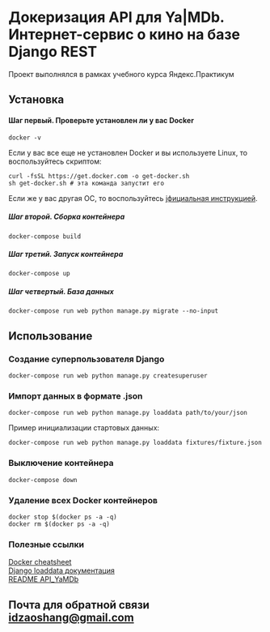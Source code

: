 # Докеризация API для Ya|MDb. Интернет-сервис о кино на базе Django REST

Проект выполнялся в рамках учебного курса Яндекс.Практикум

## Установка

#### Шаг первый. Проверьте установлен ли у вас Docker

```Ваш терминал
docker -v
```
Если у вас все еще не установлен Docker и вы используете Linux, то воспользуйтесь скриптом:
```Ваш терминал
curl -fsSL https://get.docker.com -o get-docker.sh
sh get-docker.sh # эта команда запустит его
```
Если же у вас другая ОС, то воспользуйтесь [jфициальная инструкцией](https://docs.docker.com/engine/install/).

##### Шаг второй. Сборка контейнера
```Ваш терминал
docker-compose build
```
##### Шаг третий. Запуск контейнера
```Ваш терминал
docker-compose up
```
##### Шаг четвертый. База данных
```Ваш терминал
docker-compose run web python manage.py migrate --no-input
```
## Использование
### Создание суперпользователя Django
```Ваш терминал
docker-compose run web python manage.py createsuperuser
```
### Импорт данных в формате .json
```Ваш терминал
docker-compose run web python manage.py loaddata path/to/your/json
```
Пример инициализации стартовых данных:
```Ваш терминал
docker-compose run web python manage.py loaddata fixtures/fixture.json
```
### Выключение контейнера
```Ваш терминал
docker-compose down
```
### Удаление всех Docker контейнеров
```Ваш терминал
docker stop $(docker ps -a -q)
docker rm $(docker ps -a -q)
```

### Полезные ссылки
[Docker cheatsheet](http://dockerlabs.collabnix.com/docker/cheatsheet/) <br>
[Django loaddata документация](https://docs.djangoproject.com/en/3.0/ref/django-admin/#django-admin-dumpdata) <br>
[README API_YaMDb](https://github.com/Gregog/api_yamdb/blob/master/README.md) <br>

## Почта для обратной связи idzaoshang@gmail.com
